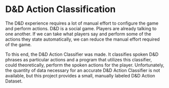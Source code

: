 # D&D Action Classification

The D&D experience requires a lot of manual effort to configure the game and perform actions. D&D is a social game. Players are already talking to one another. If we can take what players say and perform some of the actions they state automatically, we can reduce the manual effort required of the game.

To this end, the D&D Action Classifier was made. It classifies spoken D&D phrases as particular actions and a program that utilizes this classifier, could theoretically, perform the spoken actions for the player. Unfortunately, the quantity of data necessary for an accurate D&D Action Classifier is not available, but this project provides a small, manually labeled D&D Action Dataset.